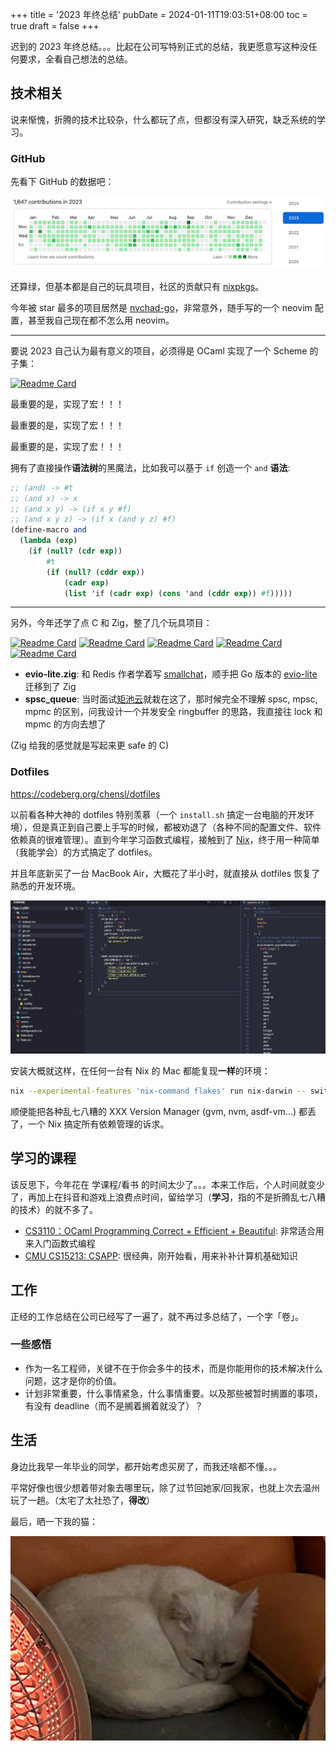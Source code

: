 +++
title = '2023 年终总结'
pubDate = 2024-01-11T19:03:51+08:00
toc = true
draft = false
+++

迟到的 2023 年终总结。。。比起在公司写特别正式的总结，我更愿意写这种没任何要求，全看自己想法的总结。

## 技术相关

说来惭愧，折腾的技术比较杂，什么都玩了点，但都没有深入研究，缺乏系统的学习。

### GitHub

先看下 GitHub 的数据吧：

![](./Snipaste_2024-01-11_19-06-15.webp)

还算绿，但基本都是自己的玩具项目，社区的贡献只有 [nixpkgs](https://github.com/NixOS/nixpkgs)。

今年被 star 最多的项目居然是 [nvchad-go](https://github.com/maolonglong/nvchad-go)，非常意外，随手写的一个 neovim 配置，甚至我自己现在都不怎么用 neovim。

---

要说 2023 自己认为最有意义的项目，必须得是 OCaml 实现了一个 Scheme 的子集：

[![Readme Card](https://github-readme-stats.vercel.app/api/pin/?username=maolonglong&repo=bogoscheme)](https://github.com/maolonglong/bogoscheme)

最重要的是，实现了宏！！！

最重要的是，实现了宏！！！

最重要的是，实现了宏！！！

拥有了直接操作**语法树**的黑魔法，比如我可以基于 `if` 创造一个 `and` **语法**:

```scheme
;; (and) -> #t
;; (and x) -> x
;; (and x y) -> (if x y #f)
;; (and x y z) -> (if x (and y z) #f)
(define-macro and
  (lambda (exp)
    (if (null? (cdr exp))
        #t
        (if (null? (cddr exp))
            (cadr exp)
            (list 'if (cadr exp) (cons 'and (cddr exp)) #f)))))
```

---

另外，今年还学了点 C 和 Zig，整了几个玩具项目：

[![Readme Card](https://github-readme-stats.vercel.app/api/pin/?username=maolonglong&repo=zig-buddy2)](https://github.com/maolonglong/zig-buddy2)
[![Readme Card](https://github-readme-stats.vercel.app/api/pin/?username=maolonglong&repo=zig-mimalloc)](https://github.com/maolonglong/zig-mimalloc)
[![Readme Card](https://github-readme-stats.vercel.app/api/pin/?username=maolonglong&repo=evio-lite.zig)](https://github.com/maolonglong/evio-lite.zig)
[![Readme Card](https://github-readme-stats.vercel.app/api/pin/?username=maolonglong&repo=spsc_queue)](https://github.com/maolonglong/spsc_queue)
[![Readme Card](https://github-readme-stats.vercel.app/api/pin/?username=maolonglong&repo=zsimd)](https://github.com/maolonglong/zsimd)

- **evio-lite.zig**: 和 Redis 作者学着写 [smallchat](https://github.com/antirez/smallchat)，顺手把 Go 版本的 [evio-lite](https://github.com/tidwall/evio-lite) 迁移到了 Zig
- **spsc_queue**: 当时面试[矩池云](https://matpool.com/)就栽在这了，那时候完全不理解 spsc, mpsc, mpmc 的区别，问我设计一个并发安全 ringbuffer 的思路，我直接往 lock 和 mpmc 的方向去想了

(Zig 给我的感觉就是写起来更 safe 的 C)

### Dotfiles

<https://codeberg.org/chensl/dotfiles>

以前看各种大神的 dotfiles 特别羡慕（一个 `install.sh` 搞定一台电脑的开发环境），但是真正到自己要上手写的时候，都被劝退了（各种不同的配置文件、软件依赖真的很难管理）。直到今年学习函数式编程，接触到了 [Nix](https://nixos.org/)，终于用一种简单（我能学会）的方式搞定了 dotfiles。

并且年底新买了一台 MacBook Air，大概花了半小时，就直接从 dotfiles 恢复了熟悉的开发环境。

![](./Snipaste_2024-01-11_20-14-34.webp)

安装大概就这样，在任何一台有 Nix 的 Mac 都能复现**一样**的环境：

```bash
nix --experimental-features 'nix-command flakes' run nix-darwin -- switch --flake .#chensl-mba
```

顺便能把各种乱七八糟的 XXX Version Manager (gvm, nvm, asdf-vm...) 都丢了，一个 Nix 搞定所有依赖管理的诉求。

## 学习的课程

该反思下，今年花在 学课程/看书 的时间太少了。。。本来工作后，个人时间就变少了，再加上在抖音和游戏上浪费点时间，留给学习（**学习**，指的不是折腾乱七八糟的技术）的就不多了。

- [CS3110：OCaml Programming Correct + Efficient + Beautiful](https://csdiy.wiki/%E7%BC%96%E7%A8%8B%E5%85%A5%E9%97%A8/CS3110/): 非常适合用来入门函数式编程
- [CMU CS15213: CSAPP](https://csdiy.wiki/%E4%BD%93%E7%B3%BB%E7%BB%93%E6%9E%84/CSAPP/): 很经典，刚开始看，用来补补计算机基础知识

## 工作

正经的工作总结在公司已经写了一遍了，就不再过多总结了，一个字「卷」。

### 一些感悟

- 作为一名工程师，关键不在于你会多牛的技术，而是你能用你的技术解决什么问题，这才是你的价值。
- 计划非常重要，什么事情紧急，什么事情重要。以及那些被暂时搁置的事项，有没有 deadline（而不是搁着搁着就没了）？

## 生活

身边比我早一年毕业的同学，都开始考虑买房了，而我还啥都不懂。。。

平常好像也很少想着带对象去哪里玩，除了过节回她家/回我家，也就上次去温州玩了一趟。（太宅了太社恐了，**得改**）

最后，晒一下我的猫：

![](./20240111-201041.webp)
